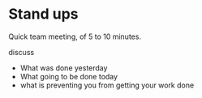 # Stand ups

Quick team meeting, of 5 to 10 minutes.

discuss
  - What was done yesterday
  - What going to be done today
  - what is preventing you from getting your work done 
